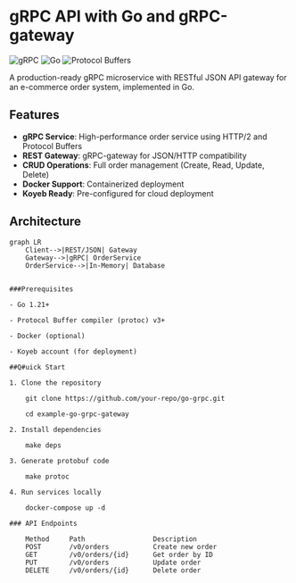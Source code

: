 # gRPC API with Go and gRPC-gateway

![gRPC](https://img.shields.io/badge/gRPC-1.0-blue?style=flat-square)
![Go](https://img.shields.io/badge/Go-1.21+-blue?style=flat-square)
![Protocol Buffers](https://img.shields.io/badge/Protocol_Buffers-3+-blue?style=flat-square)

A production-ready gRPC microservice with RESTful JSON API gateway for an e-commerce order system, implemented in Go.

## Features

- **gRPC Service**: High-performance order service using HTTP/2 and Protocol Buffers
- **REST Gateway**: gRPC-gateway for JSON/HTTP compatibility
- **CRUD Operations**: Full order management (Create, Read, Update, Delete)
- **Docker Support**: Containerized deployment
- **Koyeb Ready**: Pre-configured for cloud deployment

## Architecture

```mermaid
graph LR
    Client-->|REST/JSON| Gateway
    Gateway-->|gRPC| OrderService
    OrderService-->|In-Memory| Database


###Prerequisites

- Go 1.21+

- Protocol Buffer compiler (protoc) v3+

- Docker (optional)

- Koyeb account (for deployment)

##Q#uick Start

1. Clone the repository

    git clone https://github.com/your-repo/go-grpc.git

    cd example-go-grpc-gateway

2. Install dependencies

    make deps

3. Generate protobuf code

    make protoc

4. Run services locally

    docker-compose up -d

### API Endpoints

    Method	   Path	                Description
    POST	   /v0/orders	        Create new order
    GET	       /v0/orders/{id}	    Get order by ID
    PUT	       /v0/orders	        Update order
    DELETE	   /v0/orders/{id}	    Delete order